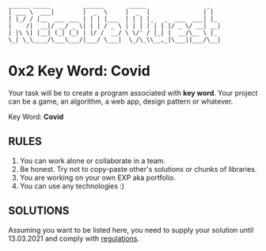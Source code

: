 ```
______ _____         ______       _____                 _   
| ___ \  ___|        |  _  \     |  _  |               | |  
| |_/ / |__  ___ ___ | | | |___  | | | |_   _  ___  ___| |_ 
|    /|  __|/ __/ _ \| | | / _ \ | | | | | | |/ _ \/ __| __|
| |\ \| |__| (_| (_) | |/ /  __/ \ \/' / |_| |  __/\__ \ |_ 
\_| \_\____/\___\___/|___/ \___|  \_/\_\\__,_|\___||___/\__|
```

# 0x2 Key Word: Covid

Your task will be to create a program associated with **key word**.
Your project can be a game, an algorithm, a web app, design pattern or whatever.

Key Word: **Covid**

## RULES

1. You can work alone or collaborate in a team.
2. Be honest. Try not to copy-paste other's solutions or chunks of libraries.
3. You are working on your own EXP aka portfolio.
4. You can use any technologies :)

## SOLUTIONS

Assuming you want to be listed here, you need to supply your solution until 13.03.2021 and comply with [regulations](https://github.com/recode-quest/REGULATIONS).
